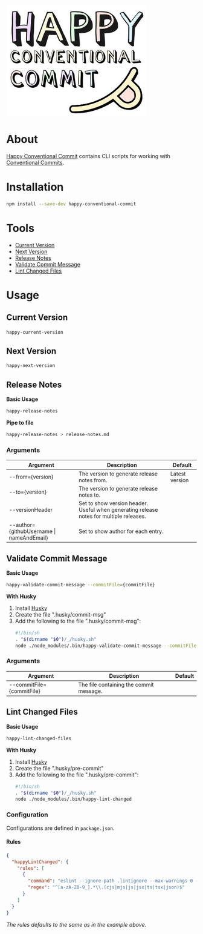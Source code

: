 ![Happy Conventional Commit Logo](https://raw.githubusercontent.com/capricorn86/happy-conventional-commit/main/docs/logo.jpg)

# About

[Happy Conventional Commit](https://github.com/capricorn86/happy-conventional-commit) contains CLI scripts for working with [Conventional Commits](https://www.conventionalcommits.org/en/v1.0.0/).

# Installation

```bash
npm install --save-dev happy-conventional-commit
```

# Tools

- [Current Version](#current-version)
- [Next Version](#next-version)
- [Release Notes](#release-notes)
- [Validate Commit Message](#validate-commit-message)
- [Lint Changed Files](#lint-changed-files)

# Usage

## Current Version

```bash
happy-current-version
```

## Next Version

```bash
happy-next-version
```

## Release Notes

**Basic Usage**

```bash
happy-release-notes
```

**Pipe to file**

```bash
happy-release-notes > release-notes.md
```

### Arguments

| Argument                                  | Description                                                                             | Default         |
| ----------------------------------------- | --------------------------------------------------------------------------------------- | --------------- |
| --from={version}                          | The version to generate release notes from.                                             | Latest version |
| --to={version}                            | The version to generate release notes to.                                               |                 |
| --versionHeader                           | Set to show version header. Useful when generating release notes for multiple releases. |                 |
| --author={githubUsername \| nameAndEmail} | Set to show author for each entry.                                                      |                 |

## Validate Commit Message

**Basic Usage**

```bash
happy-validate-commit-message --commitFile={commitFile}
```

**With Husky**

1. Install [Husky](https://www.npmjs.com/package/husky)
2. Create the file ".husky/commit-msg"
3. Add the following to the file ".husky/commit-msg":
   ```bash
   #!/bin/sh
   . "$(dirname "$0")/_/husky.sh"
   node ./node_modules/.bin/happy-validate-commit-message --commitFile=$1
   ```

### Arguments

| Argument                  | Description                             | Default |
| ------------------------- | --------------------------------------- | ------- |
| --commitFile={commitFile} | The file containing the commit message. |         |

## Lint Changed Files

**Basic Usage**

```bash
happy-lint-changed-files
```

**With Husky**

1. Install [Husky](https://www.npmjs.com/package/husky)
2. Create the file ".husky/pre-commit"
3. Add the following to the file ".husky/pre-commit":
   ```bash
   #!/bin/sh
   . "$(dirname "$0")/_/husky.sh"
   node ./node_modules/.bin/happy-lint-changed
   ```

### Configuration

Configurations are defined in `package.json`.

#### Rules

```json
{
  "happyLintChanged": {
    "rules": [
      {
        "command": "eslint --ignore-path .lintignore --max-warnings 0 --fix",
        "regex": "^[a-zA-Z0-9_].*\\.(cjs|mjs|js|jsx|ts|tsx|json)$"
      }
    ]
  }
}
```

_The rules defaults to the same as in the example above._
